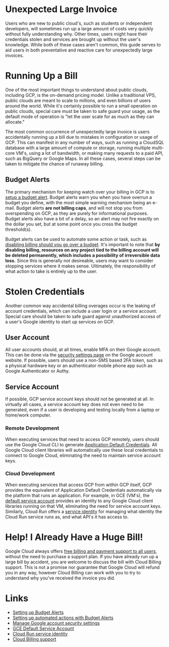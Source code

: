 # Unexpected Large Invoice

Users who are new to public cloud's, such as students or independent developers, will sometimes run up a large amount of costs very quickly without fully understanding why. Other times, users might have their credentials stolen and services are brought up without the user's knowledge. While both of these cases aren't common, this guide serves to aid users in both preventative and reactive care for unexpectedly large invoices.

# Running Up a Bill

One of the most important things to understand about public clouds, including GCP, is the on-demand pricing model. Unlike a traditional VPS, public clouds are meant to scale to millions, and even billions of users around the world. While it's certainly possible to run a small operation on public clouds, special care must be taken to safe guard your usage, as the default mode of operation is "let the user scale for as much as they can allocate."

The most common occurrence of unexpectedly large invoice is users accidentally running up a bill due to mistakes in configuration or usage of GCP. This can manifest in any number of ways, such as running a CloudSQL database with a large amount of compute or storage, running multiple multi-core VM's, using a lot of bandwidth, or making many requests to a paid API, such as BigQuery or Google Maps. In all these cases, several steps can be taken to mitigate the chance of runaway billing.

## Budget Alerts

The primary mechanism for keeping watch over your billing in GCP is to [setup a budget alert](https://cloud.google.com/billing/docs/how-to/budgets). Budget alerts warn you when you have overrun a budget you define, with the most simple warning mechanism being an e-mail. Budget alerts **are not billing caps**, and will not stop you from overspending on GCP, as they are purely for informational purposes. Budget alerts also have a bit of a delay, so an alert may not fire exactly on the dollar you set, but at some point once you cross the budget threshold(s).

Budget alerts can be used to automate some action or task, such as [disabling billing should you go over a budget](https://cloud.google.com/billing/docs/how-to/notify#cap_disable_billing_to_stop_usage). It's important to note that **by disabling billing, resources on any project tied to the billing account will be deleted permanently, which includes a possibility of irreversible data loss.** Since this is generally not desireable, users may want to consider stopping services where it makes sense. Ultimately, the responsibility of what action to take is entirely up to the user.

# Stolen Credentials

Another common way accidental billing overages occur is the leaking of account credentials, which can include a user login or a service account. Special care should be taken to safe guard against unauthorized access of a user's Google identity to start up services on GCP.

## User Account

All user accounts should, at all times, enable MFA on their Google account. This can be done via the [security settings page](https://myaccount.google.com/security) on the Google account website. If possible, users should use a non-SMS based 2FA token, such as a physical hardware key or an authenticator mobile phone app such as Google Authenticator or Authy.

## Service Account

If possible, GCP service account keys should not be generated at all. In virtually all cases, a service account key does not even need to be generated, even if a user is developing and testing locally from a laptop or home/work computer.

### Remote Development

When executing services that need to access GCP remotely, users should use the Google Cloud CLI to generate [Application Default Credentials](https://cloud.google.com/sdk/gcloud/reference/auth/application-default/login). All Google Cloud client libraries will automatically use these local credentials to connect to Google Cloud, eliminating the need to maintain service account keys.

### Cloud Development

When executing services that access GCP from within GCP itself, GCP provides the equivalent of Application Default Credentials automatically via the platform that runs an application. For example, in GCE (VM's), the [default service account](https://cloud.google.com/compute/docs/access/service-accounts#default_service_account) provides an identity to any Google Cloud client libraries running on that VM, eliminating the need for service account keys. Similarly, Cloud Run offers a [service identity](https://cloud.google.com/run/docs/securing/service-identity) for managing what identity the Cloud Run service runs as, and what API's it has access to.

# Help! I Already Have a Huge Bill!

Google Cloud always offers [free billing and payment support to all users](https://cloud.google.com/billing/docs/how-to/resolve-issues), without the need to purchase a support plan. If you have already run up a large bill by accident, you are welcome to discuss the bill with Cloud Billing support. This is not a promise nor guarantee that Google Cloud will refund you in any way, however Cloud Billing can work with you to try to understand why you've received the invoice you did.

# Links

* [Setting up Budget Alerts](https://cloud.google.com/billing/docs/how-to/budgets)
* [Setting up automated actions with Budget Alerts](https://cloud.google.com/billing/docs/how-to/notify)
* [Manage Google account security settings](https://myaccount.google.com/security)
* [GCE Default Service Account](https://cloud.google.com/compute/docs/access/service-accounts#default_service_account)
* [Cloud Run service identity](https://cloud.google.com/run/docs/securing/service-identity)
* [Cloud Billing support](https://cloud.google.com/billing/docs/how-to/resolve-issues)